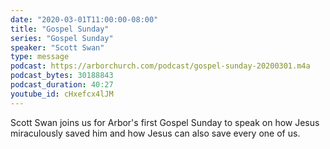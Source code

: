 ```yaml
---
date: "2020-03-01T11:00:00-08:00"
title: "Gospel Sunday"
series: "Gospel Sunday"
speaker: "Scott Swan"
type: message
podcast: https://arborchurch.com/podcast/gospel-sunday-20200301.m4a
podcast_bytes: 30188843
podcast_duration: 40:27
youtube_id: cHxefcx4lJM
---
```


Scott Swan joins us for Arbor's first Gospel Sunday to speak on how Jesus miraculously saved him and how Jesus can also save every one of us.
